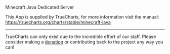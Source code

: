 Minecraft Java Dedicated Server

This App is supplied by TrueCharts, for more information visit the manual: https://truecharts.org/charts/stable/minecraft-java

---

TrueCharts can only exist due to the incredible effort of our staff.
Please consider making a [donation](https://truecharts.org/docs/about/sponsor) or contributing back to the project any way you can!
